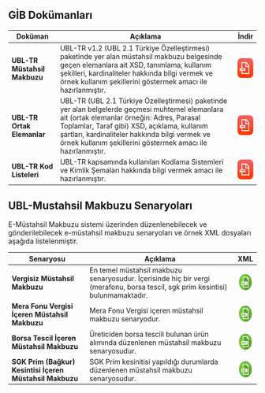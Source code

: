 ## GİB Dokümanları

Doküman | Açıklama         | İndir  
--------- | ----------- | -----------
**UBL-TR Müstahsil Makbuzu** | UBL-TR v1.2 (UBL 2.1 Türkiye Özelleştirmesi) paketinde yer alan müstahsil makbuzu  belgesinde geçen elemanlara ait XSD, tanımlama, kullanım şekilleri, kardinaliteler hakkında bilgi vermek ve örnek kullanım şekillerini göstermek amacı ile hazırlanmıştır. | <a href="http://www.efatura.gov.tr/dosyalar/kilavuzlar/UBL-TR_Mustahsil_Makbuzu-V_1.0.pdf"><img src="/images/icon_pdf.png" height="40" width="35"/></a>
**UBL-TR Ortak Elemanlar** | UBL-TR (UBL 2.1 Türkiye Özelleştirmesi) paketinde yer alan belgelerde geçmesi muhtemel elemanlara ait (ortak elemanlar örneğin: Adres, Parasal Toplamlar, Taraf gibi) XSD, açıklama, kullanım şartları, kardinaliteler hakkında bilgi vermek ve örnek kullanım şekillerini göstermek amacı ile hazırlanmıştır.| <a href="/resource/BELGELER/UBL-TR Ortak Elemanlar - V 0.7.pdf"><img src="/images/icon_pdf.png" height="40" width="35"/></a>
**UBL-TR Kod Listeleri** | UBL-TR kapsamında kullanılan Kodlama Sistemleri ve Kimlik Şemaları hakkında bilgi vermek amacı ile hazırlanmıştır.| <a href="/resource/BELGELER/UBL-TR Kod Listeleri - V 1.18.pdf"><img src="/images/icon_pdf.png" height="40" width="35"/></a>


## UBL-Mustahsil Makbuzu Senaryoları
E-Müstahsil Makbuzu sistemi üzerinden düzenlenebilecek ve gönderilebilecek e-müstahsil makbuzu senaryoları ve örnek  XML dosyaları aşağıda listelenmiştir.

Senaryosu | Açıklama         | XML  
--------- | ----------- | -----------
**Vergisiz Müstahsil Makbuzu** | En temel müstahsil makbuzu senaryosudur. İçerisinde hiç bir vergi (merafonu, borsa tescil, sgk prim kesintisi) bulunmamaktadır.  | <a href="/resource/xml/mustahsil_vergisiz.xml" target = "_blank" > <img src = "/images/icon_xml.png" height="40" width="35"/></a>
**Mera Fonu Vergisi İçeren Müstahsil Makbuzu** | Mera Fonu Vergisi içeren müstahsil makbuzu senaryodur. | <a href="/resource/xml/mustahsil_merafonu.xml" target="_blank"> <img src="/images/icon_xml.png" height="40" width="35"/></a>
**Borsa Tescil İçeren Müstahsil Makbuzu** | Üreticiden borsa tescili bulunan ürün alımında düzenlenen müstahsil makbuzu senaryosudur.| <a href="/resource/xml/mustahsil_borsatescil.xml" target="_blank"> <img src="/images/icon_xml.png" height="40" width="35"/></a>
**SGK Prim (Bağkur) Kesintisi İçeren Müstahsil Makbuzu** | SGK Prim kesinitisi yapıldığı durumlarda düzenlenen müstahsil makbuzu senaryosudur.| <a href="/resource/xml/mustahsil_bagkur.xml" target="_blank"> <img src="/images/icon_xml.png" height="40" width="35"/></a>
